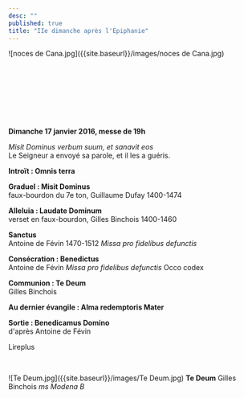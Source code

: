 ```yaml
---
desc: ""
published: true
title: "IIe dimanche après l'Épiphanie"
---
```


  
![noces de Cana.jpg]({{site.baseurl}}/images/noces de Cana.jpg)

&nbsp;

&nbsp;

&nbsp;

&nbsp;

**Dimanche 17 janvier 2016, messe de 19h**

*Misit Dominus verbum suum, et sanavit eos*  
Le Seigneur a envoyé sa parole, et il les a guéris.



**Introït : Omnis terra**

**Graduel : Misit Dominus**  
faux-bourdon du 7e ton, Guillaume Dufay 1400-1474

**Alleluia : Laudate Dominum**  
verset en faux-bourdon, Gilles Binchois 1400-1460

**Sanctus**  
Antoine de Févin 1470-1512 *Missa pro fidelibus defunctis*
 
**Consécration : Benedictus**  
Antoine de Févin *Missa pro fidelibus defunctis* Occo codex

**Communion : Te Deum**  
Gilles Binchois

**Au dernier évangile : Alma redemptoris Mater** 

**Sortie : Benedicamus Domino**  
d'après Antoine de Févin

Lireplus

&nbsp;

![Te Deum.jpg]({{site.baseurl}}/images/Te Deum.jpg)
**Te Deum** Gilles Binchois *ms Modena B*
